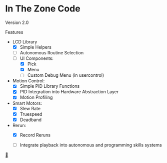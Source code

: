 # In The Zone Code

Version 2.0

Features

- LCD Library
    - [x] Simple Helpers
    - [ ] Autonomous Routine Selection
    - [ ] UI Components:
        - [x] Pick
        - [x] Menu
        - [ ] Custom Debug Menu (in usercontrol)
- Motion Control:
    - [x] Simple PID Library Functions
    - [x] PID Integration into Hardware Abstraction Layer
    - [x] Motion Profiling
- Smart Motors:
    - [x] Slew Rate
    - [x] Truespeed
    - [x] Deadband
- Rerun:
    - [x] Record Reruns
    - [ ] Integrate playback into autonomous and programming skills systems


   
[:rocket:](https://mannrobo.github.io)